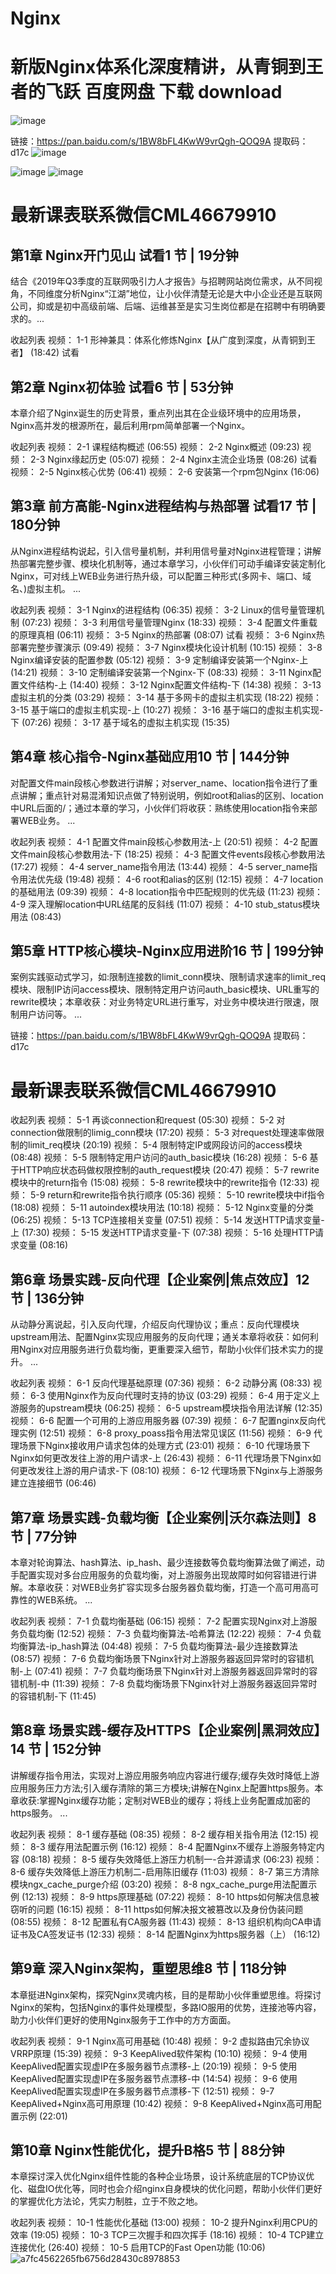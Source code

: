 # Nginx
# 新版Nginx体系化深度精讲，从青铜到王者的飞跃  百度网盘 下载 download
![image](https://user-images.githubusercontent.com/41461298/135202836-e989be87-2844-4431-b38d-aa2f89b03dfa.png)

链接：https://pan.baidu.com/s/1BW8bFL4KwW9vrQgh-QOQ9A 
提取码：d17c 
![image](https://user-images.githubusercontent.com/41461298/135202984-711707c2-f29f-425d-9acc-1c0b182613f0.png)

![image](https://user-images.githubusercontent.com/41461298/135203008-4d67a02c-ed6b-4012-932f-a782b65a55de.png)
![image](https://user-images.githubusercontent.com/41461298/135203056-cb9cdaf7-438b-4dad-b05b-7dc8b5e6d7a7.png)


# 最新课表联系微信CML46679910
## 第1章 Nginx开门见山 试看1 节 | 19分钟
结合《2019年Q3季度的互联网吸引力人才报告》与招聘网站岗位需求，从不同视角，不同维度分析Nginx“江湖”地位，让小伙伴清楚无论是大中小企业还是互联网公司，抑或是初中高级前端、后端、运维甚至是实习生岗位都是在招聘中有明确要求的。...

收起列表
视频：
1-1 形神兼具：体系化修炼Nginx【从广度到深度，从青铜到王者】 (18:42)
试看
## 第2章 Nginx初体验 试看6 节 | 53分钟
本章介绍了Nginx诞生的历史背景，重点列出其在企业级环境中的应用场景，Nginx高并发的根源所在，最后利用rpm简单部署一个Nginx。

收起列表
视频：
2-1 课程结构概述 (06:55)
视频：
2-2 Nginx概述 (09:23)
视频：
2-3 Nginx缘起历史 (05:07)
视频：
2-4 Nginx主流企业场景 (08:26)
试看
视频：
2-5 Nginx核心优势 (06:41)
视频：
2-6 安装第一个rpm包Nginx (16:06)
## 第3章 前方高能-Nginx进程结构与热部署 试看17 节 | 180分钟
从Nginx进程结构说起，引入信号量机制，并利用信号量对Nginx进程管理；讲解热部署完整步骤、模块化机制等，通过本章学习，小伙伴们可动手编译安装定制化Nginx，可对线上WEB业务进行热升级，可以配置三种形式(多网卡、端口、域名、)虚拟主机。 ...

收起列表
视频：
3-1 Nginx的进程结构 (06:35)
视频：
3-2 Linux的信号量管理机制 (07:23)
视频：
3-3 利用信号量管理Nginx (18:33)
视频：
3-4 配置文件重载的原理真相 (06:11)
视频：
3-5 Nginx的热部署 (08:07)
试看
视频：
3-6 Nginx热部署完整步骤演示 (09:49)
视频：
3-7 Nginx模块化设计机制 (10:15)
视频：
3-8 Nginx编译安装的配置参数 (05:12)
视频：
3-9 定制编译安装第一个Nginx-上 (14:21)
视频：
3-10 定制编译安装第一个Nginx-下 (08:33)
视频：
3-11 Nginx配置文件结构-上 (14:40)
视频：
3-12 Nginx配置文件结构-下 (14:38)
视频：
3-13 虚拟主机的分类 (03:29)
视频：
3-14 基于多网卡的虚拟主机实现 (18:22)
视频：
3-15 基于端口的虚拟主机实现-上 (10:27)
视频：
3-16 基于端口的虚拟主机实现-下 (07:26)
视频：
3-17 基于域名的虚拟主机实现 (15:35)
## 第4章 核心指令-Nginx基础应用10 节 | 144分钟
对配置文件main段核心参数进行讲解；对server_name、location指令进行了重点讲解；重点针对易混淆知识点做了特别说明，例如root和alias的区别、location中URL后面的/；通过本章的学习，小伙伴们将收获：熟练使用location指令来部署WEB业务。 ...

收起列表
视频：
4-1 配置文件main段核心参数用法-上 (20:51)
视频：
4-2 配置文件main段核心参数用法-下 (18:25)
视频：
4-3 配置文件events段核心参数用法 (17:27)
视频：
4-4 server_name指令用法 (13:44)
视频：
4-5 server_name指令用法优先级 (19:48)
视频：
4-6 root和alias的区别 (12:15)
视频：
4-7 location的基础用法 (09:39)
视频：
4-8 location指令中匹配规则的优先级 (11:23)
视频：
4-9 深入理解location中URL结尾的反斜线 (11:07)
视频：
4-10 stub_status模块用法 (08:43)
## 第5章 HTTP核心模块-Nginx应用进阶16 节 | 199分钟
案例实践驱动式学习，如:限制连接数的limit_conn模块、限制请求速率的limit_req模块、限制IP访问access模块、限制特定用户访问auth_basic模块、URL重写的rewrite模块；本章收获：对业务特定URL进行重写，对业务中模块进行限速，限制用户访问等。 ...

链接：https://pan.baidu.com/s/1BW8bFL4KwW9vrQgh-QOQ9A 
提取码：d17c 



# 最新课表联系微信CML46679910
收起列表
视频：
5-1 再谈connection和request (05:30)
视频：
5-2 对connection做限制的limig_conn模块 (17:20)
视频：
5-3 对request处理速率做限制的limit_req模块 (20:19)
视频：
5-4 限制特定IP或网段访问的access模块 (08:48)
视频：
5-5 限制特定用户访问的auth_basic模块 (16:28)
视频：
5-6 基于HTTP响应状态码做权限控制的auth_request模块 (20:47)
视频：
5-7 rewrite模块中的return指令 (15:08)
视频：
5-8 rewrite模块中的rewrite指令 (12:33)
视频：
5-9 return和rewrite指令执行顺序 (05:36)
视频：
5-10 rewrite模块中if指令 (18:08)
视频：
5-11 autoindex模块用法 (10:18)
视频：
5-12 Nginx变量的分类 (06:25)
视频：
5-13 TCP连接相关变量 (07:51)
视频：
5-14 发送HTTP请求变量-上 (17:30)
视频：
5-15 发送HTTP请求变量-下 (07:38)
视频：
5-16 处理HTTP请求变量 (08:16)
## 第6章 场景实践-反向代理【企业案例|焦点效应】12 节 | 136分钟
从动静分离说起，引入反向代理，介绍反向代理协议；重点：反向代理模块upstream用法、配置Nginx实现应用服务的反向代理；通关本章将收获：如何利用Nginx对应用服务进行负载均衡，更重要深入细节，帮助小伙伴们技术实力的提升。 ...

收起列表
视频：
6-1 反向代理基础原理 (07:36)
视频：
6-2 动静分离 (08:33)
视频：
6-3 使用Nginx作为反向代理时支持的协议 (03:29)
视频：
6-4 用于定义上游服务的upstream模块 (06:25)
视频：
6-5 upstream模块指令用法详解 (12:35)
视频：
6-6 配置一个可用的上游应用服务器 (07:39)
视频：
6-7 配置nginx反向代理实例 (12:51)
视频：
6-8 proxy_poass指令用法常见误区 (11:56)
视频：
6-9 代理场景下Nginx接收用户请求包体的处理方式 (23:01)
视频：
6-10 代理场景下Nginx如何更改发往上游的用户请求-上 (26:43)
视频：
6-11 代理场景下Nginx如何更改发往上游的用户请求-下 (08:10)
视频：
6-12 代理场景下Nginx与上游服务建立连接细节 (06:46)
## 第7章 场景实践-负载均衡【企业案例|沃尔森法则】8 节 | 77分钟
本章对轮询算法、hash算法、ip_hash、最少连接数等负载均衡算法做了阐述，动手配置实现对多台应用服务的负载均衡，对上游服务出现故障时如何容错进行讲解。本章收获：对WEB业务扩容实现多台服务器负载均衡，打造一个高可用高可靠性的WEB系统。 ...

收起列表
视频：
7-1 负载均衡基础 (06:15)
视频：
7-2 配置实现Nginx对上游服务负载均衡 (12:52)
视频：
7-3 负载均衡算法-哈希算法 (12:22)
视频：
7-4 负载均衡算法-ip_hash算法 (04:48)
视频：
7-5 负载均衡算法-最少连接数算法 (08:57)
视频：
7-6 负载均衡场景下Nginx针对上游服务器返回异常时的容错机制-上 (07:41)
视频：
7-7 负载均衡场景下Nginx针对上游服务器返回异常时的容错机制-中 (11:39)
视频：
7-8 负载均衡场景下Nginx针对上游服务器返回异常时的容错机制-下 (11:45)
## 第8章 场景实践-缓存及HTTPS【企业案例|黑洞效应】14 节 | 152分钟
讲解缓存指令用法，实现对上游应用服务响应内容进行缓存;缓存失效时降低上游应用服务压力方法;引入缓存清除的第三方模块;讲解在Nginx上配置https服务。本章收获:掌握Nginx缓存功能；定制对WEB业的缓存；将线上业务配置成加密的https服务。 ...

收起列表
视频：
8-1 缓存基础 (08:35)
视频：
8-2 缓存相关指令用法 (12:15)
视频：
8-3 缓存用法配置示例 (16:12)
视频：
8-4 配置Nginx不缓存上游服务特定内容 (08:18)
视频：
8-5 缓存失效降低上游压力机制一-合并源请求 (06:23)
视频：
8-6 缓存失效降低上游压力机制二-启用陈旧缓存 (11:03)
视频：
8-7 第三方清除模块ngx_cache_purge介绍 (03:20)
视频：
8-8 ngx_cache_purge用法配置示例 (12:13)
视频：
8-9 https原理基础 (07:22)
视频：
8-10 https如何解决信息被窃听的问题 (16:15)
视频：
8-11 https如何解决报文被篡改以及身份伪装问题 (08:55)
视频：
8-12 配置私有CA服务器 (11:43)
视频：
8-13 组织机构向CA申请证书及CA签发证书 (12:33)
视频：
8-14 配置Nginx为https服务器（上） (16:12)
## 第9章 深入Nginx架构，重塑思维8 节 | 118分钟
本章挺进Nginx架构，探究Nginx灵魂内核，目的是帮助小伙伴重塑思维。将探讨Nginx的架构，包括Nginx的事件处理模型，多路IO服用的优势，连接池等内容，助力小伙伴们更好的使用Nginx服务于工作中的方方面面。

收起列表
视频：
9-1 Nginx高可用基础 (10:48)
视频：
9-2 虚拟路由冗余协议VRRP原理 (15:39)
视频：
9-3 KeepAlived软件架构 (10:10)
视频：
9-4 使用KeepAlived配置实现虚IP在多服务器节点漂移-上 (20:19)
视频：
9-5 使用KeepAlived配置实现虚IP在多服务器节点漂移-中 (14:54)
视频：
9-6 使用KeepAlived配置实现虚IP在多服务器节点漂移-下 (12:51)
视频：
9-7 KeepAlived+Nginx高可用原理 (10:42)
视频：
9-8 KeepAlived+Nginx高可用配置示例 (22:01)
## 第10章 Nginx性能优化，提升B格5 节 | 88分钟
本章探讨深入优化Nginx组件性能的各种企业场景，设计系统底层的TCP协议优化、磁盘IO优化等，同时也会介绍nginx自身模块的优化问题，帮助小伙伴们更好的掌握优化方法论，凭实力制胜，立于不败之地。

收起列表
视频：
10-1 性能优化基础 (13:00)
视频：
10-2 提升Nginx利用CPU的效率 (19:05)
视频：
10-3 TCP三次握手和四次挥手 (18:16)
视频：
10-4 TCP建立连接优化 (26:40)
视频：
10-5 启用TCP的Fast Open功能 (10:06)
![a7fc4562265fb6756d28430c8978853](https://user-images.githubusercontent.com/41461298/135202875-7b47b8b8-f2e1-4a42-b4a4-86fc86557736.jpg)
